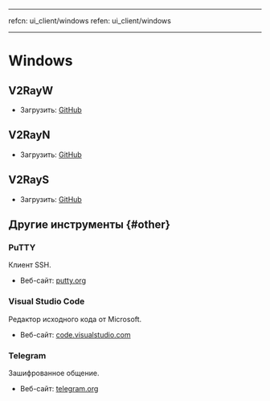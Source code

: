 * * *

refcn: ui_client/windows refen: ui_client/windows

* * *

# Windows

## V2RayW

* Загрузить: [GitHub](https://github.com/Cenmrev/V2RayW)

## V2RayN

* Загрузить: [GitHub](https://github.com/2dust/v2rayN)

## V2RayS

* Загрузить: [GitHub](https://github.com/Shinlor/V2RayS)

## Другие инструменты {#other}

### PuTTY

Клиент SSH.

* Веб-сайт: [putty.org](http://www.putty.org/)

### Visual Studio Code

Редактор исходного кода от Microsoft.

* Веб-сайт: [code.visualstudio.com](https://code.visualstudio.com/)

### Telegram

Зашифрованное общение.

* Веб-сайт: [telegram.org](https://telegram.org/)